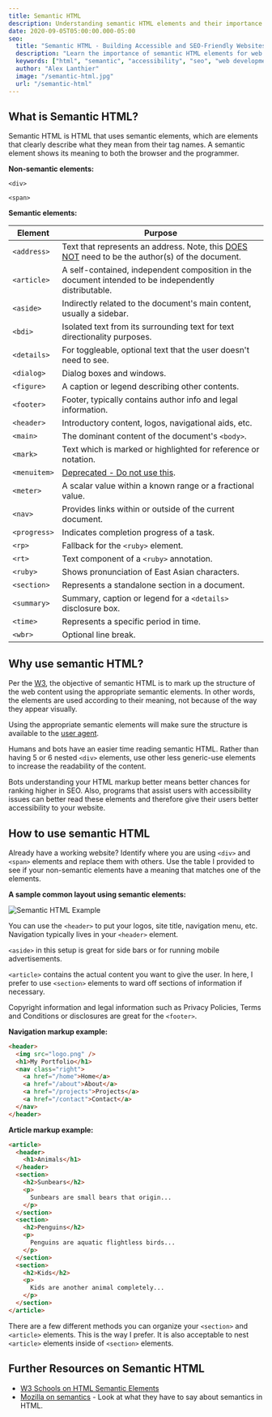 ```yaml
---
title: Semantic HTML
description: Understanding semantic HTML elements and their importance for accessibility and SEO
date: 2020-09-05T05:00:00.000-05:00
seo:
  title: "Semantic HTML - Building Accessible and SEO-Friendly Websites"
  description: "Learn the importance of semantic HTML elements for web accessibility and SEO. Discover best practices for creating meaningful, structured web content."
  keywords: ["html", "semantic", "accessibility", "seo", "web development", "html5"]
  author: "Alex Lanthier"
  image: "/semantic-html.jpg"
  url: "/semantic-html"
---
```


## What is Semantic HTML?

Semantic HTML is HTML that uses semantic elements, which are elements that clearly describe what they mean from their tag names. A semantic element shows its meaning to both the browser and the programmer.

**Non-semantic elements:**

`<div>`

`<span>`

**Semantic elements:**

| Element | Purpose |
|---------|---------|
| `<address>` | Text that represents an address. Note, this [DOES NOT](https://developer.mozilla.org/en-US/docs/Web/HTML/Element/address) need to be the author(s) of the document. |
| `<article>` | A self-contained, independent composition in the document intended to be independently distributable. |
| `<aside>` | Indirectly related to the document's main content, usually a sidebar. |
| `<bdi>` | Isolated text from its surrounding text for text directionality purposes. |
| `<details>` | For toggleable, optional text that the user doesn't need to see. |
| `<dialog>` | Dialog boxes and windows. |
| `<figure>` | A caption or legend describing other contents. |
| `<footer>` | Footer, typically contains author info and legal information. |
| `<header>` | Introductory content, logos, navigational aids, etc. |
| `<main>` | The dominant content of the document's `<body>`. |
| `<mark>` | Text which is marked or highlighted for reference or notation. |
| `<menuitem>` | [Deprecated - Do not use this](https://developer.mozilla.org/en-US/docs/Web/HTML/Element/menuitem). |
| `<meter>` | A scalar value within a known range or a fractional value. |
| `<nav>` | Provides links within or outside of the current document. |
| `<progress>` | Indicates completion progress of a task. |
| `<rp>` | Fallback for the `<ruby>` element. |
| `<rt>` | Text component of a `<ruby>` annotation. |
| `<ruby>` | Shows pronunciation of East Asian characters. |
| `<section>` | Represents a standalone section in a document. |
| `<summary>` | Summary, caption or legend for a `<details>` disclosure box. |
| `<time>` | Represents a specific period in time. |
| `<wbr>` | Optional line break. |

## Why use semantic HTML?

Per the [W3](https://www.w3.org/TR/WCAG20-TECHS/G115.html), the objective of semantic HTML is to mark up the structure of the web content using the appropriate semantic elements. In other words, the elements are used according to their meaning, not because of the way they appear visually.

Using the appropriate semantic elements will make sure the structure is available to the [user agent](https://developer.mozilla.org/en-US/docs/Web/HTTP/Headers/User-Agent).

Humans and bots have an easier time reading semantic HTML. Rather than having 5 or 6 nested `<div>` elements, use other less generic-use elements to increase the readability of the content.

Bots understanding your HTML markup better means better chances for ranking higher in SEO. Also, programs that assist users with accessibility issues can better read these elements and therefore give their users better accessibility to your website.

## How to use semantic HTML

Already have a working website? Identify where you are using `<div>` and `<span>` elements and replace them with others. Use the table I provided to see if your non-semantic elements have a meaning that matches one of the elements.

**A sample common layout using semantic elements:**

![Semantic HTML Example](https://i.postimg.cc/zBYQDtSn/semantic-example.png)

You can use the `<header>` to put your logos, site title, navigation menu, etc. Navigation typically lives in your `<header>` element.

`<aside>` in this setup is great for side bars or for running mobile advertisements.

`<article>` contains the actual content you want to give the user. In here, I prefer to use `<section>` elements to ward off sections of information if necessary.

Copyright information and legal information such as Privacy Policies, Terms and Conditions or disclosures are great for the `<footer>`.

**Navigation markup example:**

```html
<header>
  <img src="logo.png" />
  <h1>My Portfolio</h1>
  <nav class="right">
    <a href="/home">Home</a>
    <a href="/about">About</a>
    <a href="/projects">Projects</a>
    <a href="/contact">Contact</a>
  </nav>
</header>
```

**Article markup example:**

```html
<article>
  <header>
    <h1>Animals</h1>
  </header>
  <section>
    <h2>Sunbears</h2>
    <p>
      Sunbears are small bears that origin...
    </p>
  </section>
  <section>
    <h2>Penguins</h2>
    <p>
      Penguins are aquatic flightless birds...
    </p>
  </section>
  <section>
    <h2>Kids</h2>
    <p>
      Kids are another animal completely...
    </p>
  </section>
</article>
```

There are a few different methods you can organize your `<section>` and `<article>` elements. This is the way I prefer. It is also acceptable to nest `<article>` elements inside of `<section>` elements.

## Further Resources on Semantic HTML

- [W3 Schools on HTML Semantic Elements](https://www.w3schools.com/html/html5_semantic_elements.asp)
- [Mozilla on semantics](https://developer.mozilla.org/en-US/docs/Glossary/Semantics) - Look at what they have to say about semantics in HTML. 